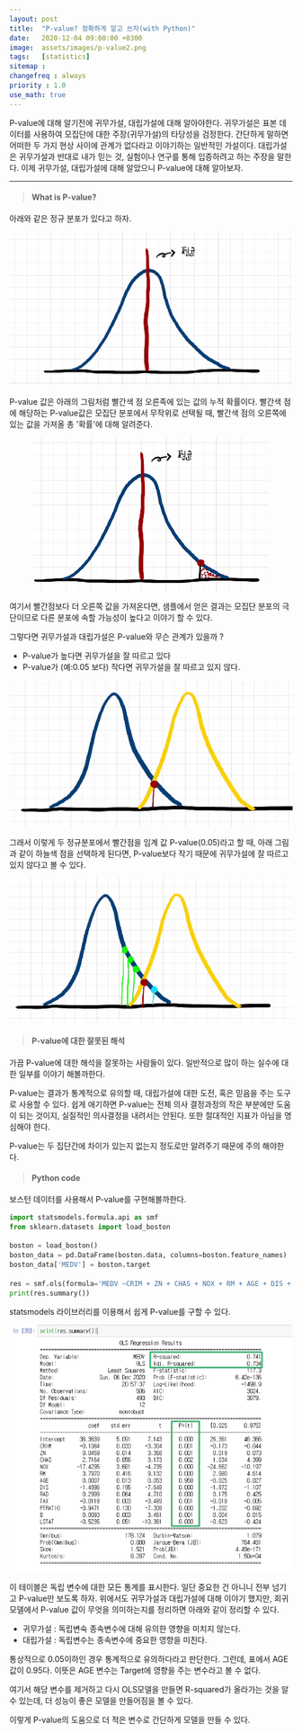 ```yaml
---
layout: post
title:  "P-value? 정확하게 알고 쓰자(with Python)"
date:   2020-12-04 09:00:00 +0300
image:  assets/images/p-value2.png
tags:   [statistics]
sitemap :
changefreq : always
priority : 1.0
use_math: true
---
```


P-value에 대해 알기전에 귀무가설, 대립가설에 대해 알아야한다. 귀무가설은 표본 데이터를 사용하여 모집단에 대한 주장(귀무가설)의 타당성을 검정한다. 간단하게 말하면 어떠한 두 가지 현상 사이에 관계가 없다라고 이야기하는 일반적인 가설이다. 대립가설은 귀무가설과 반대로 내가 믿는 것, 실험이나 연구를 통해 입증하려고 하는 주장을 말한다. 이제 귀무가설, 대립가설에 대해 알았으니 P-value에 대해 알아보자.

-------

> #### What is P-value? 

아래와 같은 정규 분포가 있다고 하자.


<center><img src="../assets/images/p-value.png" ></center>

P-value 값은 아래의 그림처럼 빨간색 점 오른족에 있는 값의 누적 확률이다. 빨간색 점에 해당하는 P-value값은 모집단 분포에서 무작위로 선택될 때, 빨간색 점의 오른쪽에 있는 값을 가져올 총 '확률'에 대해 알려준다. 

<center><img src="../assets/images/p-value2.png" ></center>


여기서 빨간점보다 더 오른쪽 값을 가져온다면, 샘플에서 얻은 결과는 모집단 분포의 극단이므로 다른 분포에 속할 가능성이 높다고 이야기 할 수 있다. 

그렇다면 귀무가설과 대립가설은 P-value와 무슨 관계가 있을까 ? 

* P-value가 높다면 귀무가설을 잘 따르고 있다 
* P-value가 (예:0.05 보다) 작다면 귀무가설을 잘 따르고 있지 않다. 

<center><img src="../assets/images/p-value3.png" ></center>

그래서 이렇게 두 정규분포에서 빨간점을 임계 값 P-value(0.05)라고 할 때, 아래 그림과 같이 하늘색 점을 선택하게 된다면, P-value보다 작기 때문에 귀무가설에 잘 따르고 있지 않다고 볼 수 있다. 

<center><img src="../assets/images/p-value4.png" ></center>

> #### P-value에 대한 잘못된 해석

가끔 P-value에 대한 해석을 잘못하는 사람들이 있다. 일반적으로 많이 하는 실수에 대한 일부를 이야기 해볼까한다. 

P-value는 결과가 통계적으로 유의할 때, 대립가설에 대한 도전, 혹은 믿음을 주는 도구로 사용할 수 있다. 쉽게 애기하면 P-value는 전체 의사 결정과정의 작은 부분에만 도움이 되는 것이지, 실질적인 의사결정을 내려서는 안된다. 또한 절대적인 지표가 아님을 명심해야 한다. 

P-value는 두 집단간에 차이가 있는지 없는지 정도로만 알려주기 때문에 주의 해야한다. 


> #### Python code

보스턴 데이터를 사용해서 P-value를 구현해볼까한다.


```python
import statsmodels.formula.api as smf
from sklearn.datasets import load_boston

boston = load_boston()
boston_data = pd.DataFrame(boston.data, columns=boston.feature_names)
boston_data['MEDV'] = boston.target

res = smf.ols(formula='MEDV ~CRIM + ZN + CHAS + NOX + RM + AGE + DIS + RAD + TAX + PTRATIO + B + LSTAT', data=boston_data).fit()
print(res.summary())
```

statsmodels 라이브러리를 이용해서 쉽게 P-value를 구할 수 있다. 

<center><img src="../assets/images/p-value5.png" ></center>

이 테이블은 독립 변수에 대한 모든 통계를 표시한다. 일단 중요한 건 아니니 전부 넘기고 P-value만 보도록 하자.
위에서도 귀무가설과 대립가설에 대해 이야기 했지만, 회귀모델에서 P-value 값이 무엇을 의미하는지를 정리하면 아래와 같이 정리할 수 있다.  

* 귀무가설 : 독립변숙 종속변수에 대해 유의한 영향을 미치지 않는다.
* 대립가설 : 독립변수는 종속변수에 중요한 영향을 미친다. 

통상적으로 0.05이하인 경우 통계적으로 유의하다라고 판단한다. 그런데, 표에서 AGE 값이 0.95다. 이뜻은 AGE 변수는 Target에 영향을 주는 변수라고 볼 수 없다. 

여기서 해당 변수를 제거하고 다시 OLS모델을 만들면 R-squared가 올라가는 것을 알 수 있는데, 더 성능이 좋은 모델을 만들어짐을 볼 수 있다. 

이렇게 P-value의 도움으로 더 적은 변수로 간단하게 모델을 만들 수 있다. 

